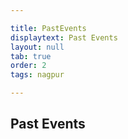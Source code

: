 ```yaml
---

title: PastEvents
displaytext: Past Events
layout: null
tab: true
order: 2
tags: nagpur

---
```



## Past Events
